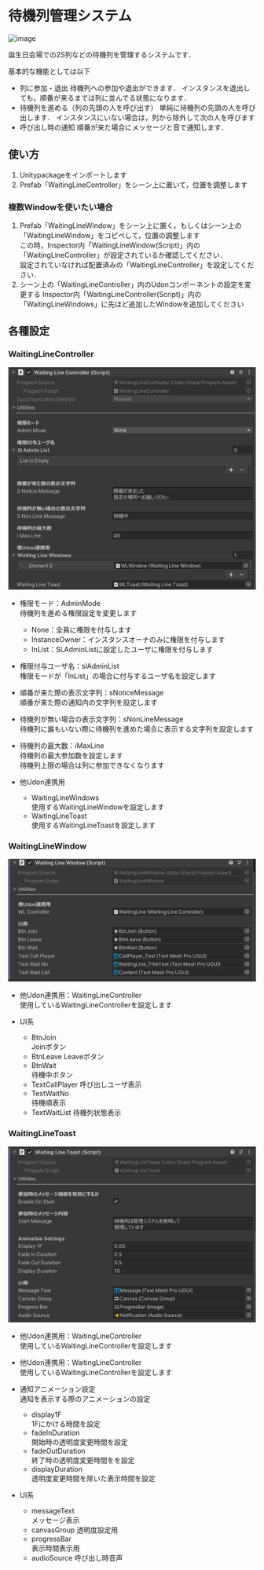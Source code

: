 # 待機列管理システム
<img width="576" height="546" alt="image" src="https://github.com/user-attachments/assets/c8b0e769-c3c6-4089-adc3-7ea44a44c1aa" />

誕生日会場での2S列などの待機列を管理するシステムです．

基本的な機能としては以下
- 列に参加・退出
待機列への参加や退出ができます．
インスタンスを退出しても，順番が来るまでは列に並んでる状態になります．
- 待機列を進める（列の先頭の人を呼び出す）
単純に待機列の先頭の人を呼び出します．
インスタンスにいない場合は，列から除外して次の人を呼びます
- 呼び出し時の通知
順番が来た場合にメッセージと音で通知します．

## 使い方
1. Unitypackageをインポートします
2. Prefab「WaitingLineController」をシーン上に置いて，位置を調整します

### 複数Windowを使いたい場合
1. Prefab「WaitingLineWindow」をシーン上に置く，もしくはシーン上の「WaitingLineWindow」をコピペして，位置の調整します  
この時，Inspector内「WaitingLineWindow(Script)」内の「WaitingLineController」が設定されているか確認してください．  
設定されていなければ配置済みの「WaitingLineController」を設定してください．
2. シーン上の「WaitingLineController」内のUdonコンポーネントの設定を変更する
Inspector内「WaitingLineController(Script)」内の「WaitingLineWindows」に先ほど追加したWindowを追加してください

## 各種設定
### WaitingLineController
![alt text](ReadmeImage/WLController.png)
- 権限モード：AdminMode  
待機列を進める権限設定を変更します
    - None：全員に権限を付与します
    - InstanceOwner：インスタンスオーナのみに権限を付与します
    - InList：SLAdminListに設定したユーザに権限を付与します

- 権限付与ユーザ名：slAdminList  
権限モードが「InList」の場合に付与するユーザ名を設定します

- 順番が来た際の表示文字列：sNoticeMessage  
順番が来た際の通知内の文字列を設定します

- 待機列が無い場合の表示文字列：sNonLineMessage  
待機列に誰もいない際に待機列を進めた場合に表示する文字列を設定します

- 待機列の最大数：iMaxLine  
待機列の最大参加数を設定します  
待機列上限の場合は列に参加できなくなります

- 他Udon連携用  
    - WaitingLineWindows  
    使用するWaitingLineWindowを設定します
    - WaitingLineToast  
    使用するWaitingLineToastを設定します

### WaitingLineWindow
![alt text](ReadmeImage/WLWindow.png)
- 他Udon連携用：WaitingLineController  
使用しているWaitingLineControllerを設定します

- UI系  
    - BtnJoin  
    Joinボタン
    - BtnLeave
    Leaveボタン  
    - BtnWait  
    待機中ボタン
    - TextCallPlayer
    呼び出しユーザ表示  
    - TextWaitNo  
    待機順表示
    - TextWaitList
    待機列状態表示  


### WaitingLineToast
![alt text](ReadmeImage/WLToast.png)
- 他Udon連携用：WaitingLineController  
使用しているWaitingLineControllerを設定します
- 他Udon連携用：WaitingLineController  
使用しているWaitingLineControllerを設定します

- 通知アニメーション設定  
通知を表示する際のアニメーションの設定
    - display1F  
    1Fにかける時間を設定
    - fadeInDuration  
    開始時の透明度変更時間を設定
    - fadeOutDuration  
    終了時の透明度変更時間をを設定
    - displayDuration  
    透明度変更時間を除いた表示時間を設定

- UI系  
    - messageText  
    メッセージ表示
    - canvasGroup
    透明度設定用  
    - progressBar  
    表示時間表示用
    - audioSource
    呼び出し時音声
